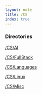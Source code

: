 ```yaml
---
layout: note
title: /CS
index: true
---
```


  <h3>Directories</h3>

  <a href='/notes/CS/AI'>/CS/AI</a>

  <a href='/notes/CS/FullStack'>/CS/FullStack</a>

  <a href='/notes/CS/Languages'>/CS/Languages</a>

  <a href='/notes/CS/Linux'>/CS/Linux</a>

  <a href='/notes/CS/Misc'>/CS/Misc</a>

